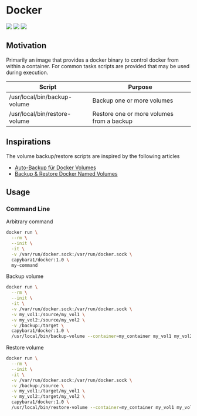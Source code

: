 # Docker

[![](https://images.microbadger.com/badges/version/capybara1/docker.svg)](https://microbadger.com/images/capybara1/docker "Get your own version badge on microbadger.com")
[![](https://images.microbadger.com/badges/license/capybara1/docker.svg)](https://microbadger.com/images/capybara1/docker "Get your own license badge on microbadger.com")
[![](https://images.microbadger.com/badges/image/capybara1/docker.svg)](https://microbadger.com/images/capybara1/docker "Get your own image badge on microbadger.com")

## Motivation

Primarily an image that provides a docker binary to control docker from within a container.
For common tasks scripts are provided that may be used during execution.

|Script                       |Purpose                                  |
|-----------------------------|-----------------------------------------|
|/usr/local/bin/backup-volume |Backup one or more volumes               |
|/usr/local/bin/restore-volume|Restore one or more volumes from a backup|

## Inspirations

The volume backup/restore scripts are inspired by the following articles

- [Auto-Backup für Docker Volumes](http://scorban.de/2018/02/06/auto-backup-fuer-docker-volumes/)
- [Backup & Restore Docker Named Volumes](https://loomchild.net/2017/03/26/backup-restore-docker-named-volumes/)

## Usage

### Command Line

Arbitrary command

```sh
docker run \
  --rm \
  --init \
  -it \
  -v /var/run/docker.sock:/var/run/docker.sock \
  capybara1/docker:1.0 \
  my-command
```

Backup volume

```sh
docker run \
  --rm \
  --init \
  -it \
  -v /var/run/docker.sock:/var/run/docker.sock \
  -v my_vol1:/source/my_vol1 \
  -v my_vol2:/source/my_vol2 \
  -v /backup:/target \
  capybara1/docker:1.0 \
  /usr/local/bin/backup-volume --container=my_container my_vol1 my_vol2
```

Restore volume

```sh
docker run \
  --rm \
  --init \
  -it \
  -v /var/run/docker.sock:/var/run/docker.sock \
  -v /backup:/source \
  -v my_vol1:/target/my_vol1 \
  -v my_vol2:/target/my_vol2 \
  capybara1/docker:1.0 \
  /usr/local/bin/restore-volume --container=my_container my_vol1 my_vol2
```
